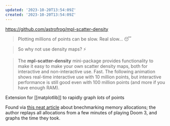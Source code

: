 ```yaml
---
updated: '2023-10-20T13:54:09Z'
created: '2023-10-20T13:54:09Z'
---
```

https://github.com/astrofrog/mpl-scatter-density

> Plotting millions of points can be slow. Real slow... 😴

> So why not use density maps? ⚡

> The **mpl-scatter-density** mini-package provides functionality to make it easy to make your own scatter density maps, both for interactive and non-interactive use. Fast. The following animation shows real-time interactive use with 10 million points, but interactive performance is still good even with 100 million points (and more if you have enough RAM).

Extension for [[matplotlib]] to rapidly graph _lots_ of points

Found via [this neat article](https://www.forrestthewoods.com/blog/benchmarking-malloc-with-doom3/) about bnechmarking memory allocations; the author replays all allocations from a few minutes of playing Doom 3, and graphs the time they took.